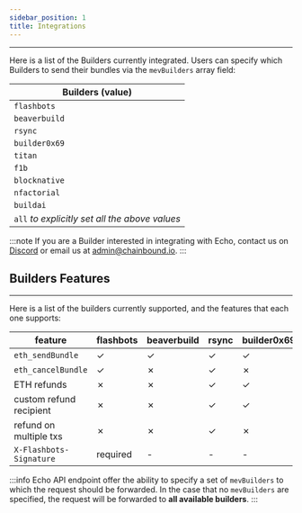 ```yaml
---
sidebar_position: 1
title: Integrations
---
```


---

Here is a list of the Builders currently integrated.
Users can specify which Builders to send their bundles via the `mevBuilders` array field:

| **Builders (value)**                           |
| ---------------------------------------------- |
| `flashbots`                                    |
| `beaverbuild`                                  |
| `rsync`                                        |
| `builder0x69`                                  |
| `titan`                                        |
| `f1b`                                          |
| `blocknative`                                  |
| `nfactorial`                                   |
| `buildai`                                      |
| `all` _to explicitly set all the above values_ |

:::note
If you are a Builder interested in integrating with Echo,
contact us on [Discord](https://discord.gg/J4KNdeCYGX) or email us at admin@chainbound.io.
:::

## Builders Features

---

Here is a list of the builders currently supported, and the features that each one supports:

| **feature**             | **flashbots** | **beaverbuild** | **rsync** | **builder0x69** | **titan** | **f1b** | **blocknative** | **nfactorial** | **buildai** |
| ----------------------- | ------------- | --------------- | --------- | --------------- | --------- | ------- | --------------- | -------------- | ----------- |
| `eth_sendBundle`        | ✓             | ✓               | ✓         | ✓               | ✓         | ✓       | ✓               | ✓              | ✓           |
| `eth_cancelBundle`      | ✓             | ✗               | ✓         | ✗               | ✓         | ✓       | ✓               | ✓              | ✗           |
| ETH refunds             | ✗             | ✗               | ✓         | ✓               | ✓         | ✓       | ✓               | ✗              | ✗           |
| custom refund recipient | ✗             | ✗               | ✓         | ✓               | ✓         | ✓       | ✓               | ✗              | ✗           |
| refund on multiple txs  | ✗             | ✗               | ✓         | ✗               | ✗         | ✗       | ✗               | ✗              | ✗           |
| `X-Flashbots-Signature` | required      | -               | -         | -               | optional  | -       | required        | optional       | optional    |

:::info
Echo API endpoint offer the ability to specify a set of `mevBuilders` to which the request should be forwarded.
In the case that no `mevBuilders` are specified, the request will be forwarded to **all available builders**.
:::
